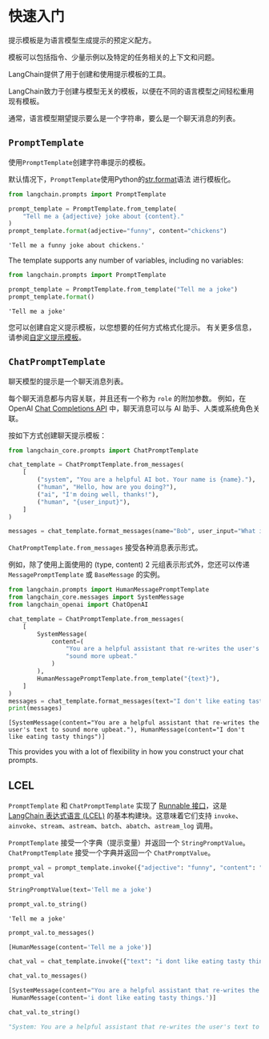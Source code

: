 # 快速入门

提示模板是为语言模型生成提示的预定义配方。

模板可以包括指令、少量示例以及特定的任务相关的上下文和问题。

LangChain提供了用于创建和使用提示模板的工具。

LangChain致力于创建与模型无关的模板，以便在不同的语言模型之间轻松重用现有模板。

通常，语言模型期望提示要么是一个字符串，要么是一个聊天消息的列表。

## **`PromptTemplate`**

使用`PromptTemplate`创建字符串提示的模板。

默认情况下，`PromptTemplate`使用Python的[str.format](https://docs.python.org/3/library/stdtypes.html#str.format)语法 进行模板化。

```python
from langchain.prompts import PromptTemplate

prompt_template = PromptTemplate.from_template(
    "Tell me a {adjective} joke about {content}."
)
prompt_template.format(adjective="funny", content="chickens")
```

```text
'Tell me a funny joke about chickens.'
```

The template supports any number of variables, including no variables:

```python
from langchain.prompts import PromptTemplate

prompt_template = PromptTemplate.from_template("Tell me a joke")
prompt_template.format()
```

```text
'Tell me a joke'
```

您可以创建自定义提示模板，以您想要的任何方式格式化提示。 有关更多信息，请参阅[自定义提示模板](./custom_prompt_template)。

## `ChatPromptTemplate`

聊天模型的提示是一个聊天消息列表。

每个聊天消息都与内容关联，并且还有一个称为 `role` 的附加参数。 例如，在 OpenAI [Chat Completions API](https://platform.openai.com/docs/guides/chat/introduction) 中，聊天消息可以与 AI 助手、人类或系统角色关联。

按如下方式创建聊天提示模板：

```python
from langchain_core.prompts import ChatPromptTemplate

chat_template = ChatPromptTemplate.from_messages(
    [
        ("system", "You are a helpful AI bot. Your name is {name}."),
        ("human", "Hello, how are you doing?"),
        ("ai", "I'm doing well, thanks!"),
        ("human", "{user_input}"),
    ]
)

messages = chat_template.format_messages(name="Bob", user_input="What is your name?")
```

`ChatPromptTemplate.from_messages` 接受各种消息表示形式。

例如，除了使用上面使用的 (type, content) 2 元组表示形式外，您还可以传递 `MessagePromptTemplate` 或 `BaseMessage` 的实例。

```python
from langchain.prompts import HumanMessagePromptTemplate
from langchain_core.messages import SystemMessage
from langchain_openai import ChatOpenAI

chat_template = ChatPromptTemplate.from_messages(
    [
        SystemMessage(
            content=(
                "You are a helpful assistant that re-writes the user's text to "
                "sound more upbeat."
            )
        ),
        HumanMessagePromptTemplate.from_template("{text}"),
    ]
)
messages = chat_template.format_messages(text="I don't like eating tasty things")
print(messages)
```

```text
[SystemMessage(content="You are a helpful assistant that re-writes the user's text to sound more upbeat."), HumanMessage(content="I don't like eating tasty things")]
```

This provides you with a lot of flexibility in how you construct your chat prompts.

## LCEL

`PromptTemplate` 和 `ChatPromptTemplate` 实现了 [Runnable 接口](/docs/expression_language/interface)，这是 [LangChain 表达式语言 (LCEL)](/docs/expression_language/) 的基本构建块。这意味着它们支持 `invoke`、`ainvoke`、`stream`、`astream`、`batch`、`abatch`、`astream_log` 调用。

`PromptTemplate` 接受一个字典（提示变量）并返回一个 `StringPromptValue`。`ChatPromptTemplate` 接受一个字典并返回一个 `ChatPromptValue`。

```python
prompt_val = prompt_template.invoke({"adjective": "funny", "content": "chickens"})
prompt_val
```

```python
StringPromptValue(text='Tell me a joke')
```

```python
prompt_val.to_string()
```

```text
'Tell me a joke'
```

```python
prompt_val.to_messages()
```

```python
[HumanMessage(content='Tell me a joke')]
```

```python
chat_val = chat_template.invoke({"text": "i dont like eating tasty things."})
```

```python
chat_val.to_messages()
```

```python
[SystemMessage(content="You are a helpful assistant that re-writes the user's text to sound more upbeat."),
 HumanMessage(content='i dont like eating tasty things.')]
```

```python
chat_val.to_string()
```

```python
"System: You are a helpful assistant that re-writes the user's text to sound more upbeat.\nHuman: i dont like eating tasty things."
```

